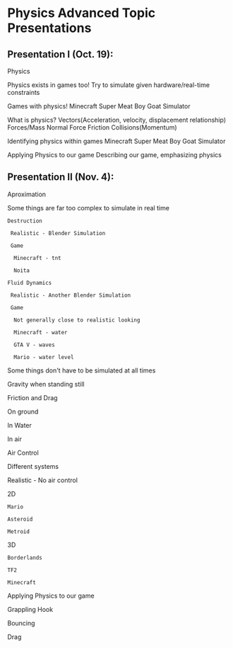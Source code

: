 # Physics Advanced Topic Presentations

## Presentation I (Oct. 19):
Physics

Physics exists in games too!
	Try to simulate given hardware/real-time constraints

Games with physics!
	Minecraft
	Super Meat Boy
	Goat Simulator

What is physics?
	Vectors(Acceleration, velocity, displacement relationship)
	Forces/Mass
	Normal Force
	Friction
	Collisions(Momentum)
	
Identifying physics within games
	Minecraft
	Super Meat Boy
	Goat Simulator

Applying Physics to our game
	Describing our game, emphasizing physics

	


## Presentation II (Nov. 4):

 Aproximation

   Some things are far too complex to simulate in real time
  
    Destruction
   
     Realistic - Blender Simulation
    
     Game
    
      Minecraft - tnt
     
      Noita
     
    Fluid Dynamics
   
     Realistic - Another Blender Simulation
    
     Game
    
      Not generally close to realistic looking
     
      Minecraft - water
     
      GTA V - waves
     
      Mario - water level
     
  Some things don't have to be simulated at all times
 
   Gravity when standing still
  

 Friction and Drag

  On ground
 
  In Water
 
  In air
 
  
Air Control

  Different systems
 
   Realistic - No air control
  
   2D
  
    Mario
   
    Asteroid
   
    Metroid
   
   3D
  
    Borderlands
   
    TF2
   
    Minecraft
   

 Applying Physics to our game

  Grappling Hook
 
  Bouncing
 
  Drag
 
